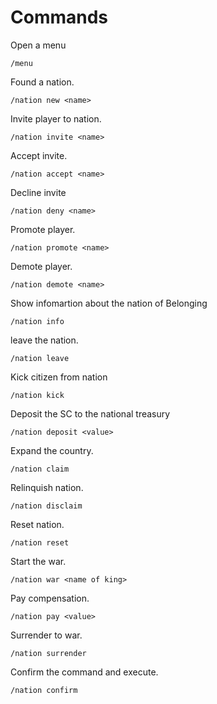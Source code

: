 # Commands  

Open a menu
```
/menu
```

Found a nation.
```
/nation new <name>
```

Invite player to nation.  
```
/nation invite <name>
```

Accept invite.
```
/nation accept <name>
```

Decline invite
```
/nation deny <name>
```

Promote player.  
```
/nation promote <name>
```

Demote player.
```
/nation demote <name>
```
Show infomartion about the nation of Belonging
```
/nation info
```

leave the nation.
```
/nation leave
```

Kick citizen from nation
```
/nation kick
```

Deposit the SC to the national treasury  
```
/nation deposit <value>
```

Expand the country.
```
/nation claim
```

Relinquish nation. 
```
/nation disclaim
```

Reset nation.  
```
/nation reset
```

Start the war.
```
/nation war <name of king>
```

Pay compensation.
```
/nation pay <value>
```

Surrender to war.
```
/nation surrender
```

Confirm the command and execute.
```
/nation confirm
```
